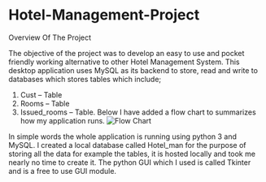 # Hotel-Management-Project
Overview Of The Project

The objective of the project was to develop an easy to use and pocket friendly working alternative to other Hotel Management System. This desktop application uses MySQL as its backend to store, read and write to databases which stores tables which include;
1)	Cust – Table
2)	Rooms – Table 
3)	Issued_rooms – Table.
Below I have added a flow chart to summarizes how my application runs.
![Flow Chart](https://github.com/CFS-Geek/Hotel-Managment-Project/blob/main/Hotel%20Managment/Flow_Chart.jpg?raw=true)

In simple words the whole application is running using python 3 and MySQL. I created a local database called Hotel_man for the purpose of storing all the data for example the tables, it is hosted locally and took me nearly no time to create it. The python GUI which I used is called Tkinter and is a free to use GUI module. 
